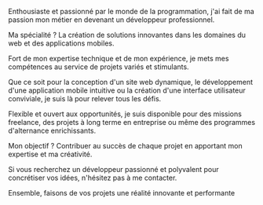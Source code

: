 Enthousiaste et passionné par le monde de la programmation,
j'ai fait de ma passion mon métier en devenant un développeur professionnel.

Ma spécialité ? La création de solutions innovantes dans les domaines du web et des applications mobiles.

Fort de mon expertise technique et de mon expérience,
je mets mes compétences au service de projets variés et stimulants.

Que ce soit pour la conception d'un site web dynamique,
le développement d'une application mobile intuitive ou
la création d'une interface utilisateur conviviale,
je suis là pour relever tous les défis.

Flexible et ouvert aux opportunités, je suis disponible pour
des missions freelance, des projets à long terme en entreprise ou
même des programmes d'alternance enrichissants.

Mon objectif ? Contribuer au succès de chaque projet en
apportant mon expertise et ma créativité.

Si vous recherchez un développeur passionné et polyvalent pour concrétiser vos idées,
n'hésitez pas à me contacter.

Ensemble, faisons de vos projets une réalité innovante et performante
